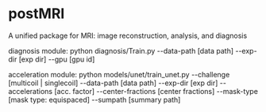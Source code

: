 # postMRI
A unified package for MRI: image reconstruction, analysis, and diagnosis


diagnosis module:
python diagnosis/Train.py --data-path [data path] --exp-dir [exp dir] --gpu [gpu id]

acceleration module:
python models/unet/train_unet.py --challenge [multicoil | singlecoil] --data-path [data path] --exp-dir [exp dir] --accelerations [acc. factor] --center-fractions [center fractions] --mask-type [mask type: equispaced] --sumpath [summary path]
